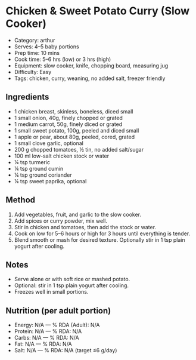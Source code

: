 # Chicken & Sweet Potato Curry (Slow Cooker)

- Category: arthur
- Serves: 4–5 baby portions
- Prep time: 10 mins
- Cook time: 5–6 hrs (low) or 3 hrs (high)
- Equipment: slow cooker, knife, chopping board, measuring jug
- Difficulty: Easy
- Tags: chicken, curry, weaning, no added salt, freezer friendly

## Ingredients

- 1 chicken breast, skinless, boneless, diced small
- 1 small onion, 40g, finely chopped or grated
- 1 medium carrot, 50g, finely diced or grated
- 1 small sweet potato, 100g, peeled and diced small
- 1 apple or pear, about 80g, peeled, cored, grated
- 1 small clove garlic, optional
- 200 g chopped tomatoes, ½ tin, no added salt/sugar
- 100 ml low-salt chicken stock or water
- ¼ tsp turmeric
- ¼ tsp ground cumin
- ¼ tsp ground coriander
- ¼ tsp sweet paprika, optional

## Method

1. Add vegetables, fruit, and garlic to the slow cooker.
2. Add spices or curry powder, mix well.
3. Stir in chicken and tomatoes, then add the stock or water.
4. Cook on low for 5–6 hours or high for 3 hours until everything is tender.
5. Blend smooth or mash for desired texture. Optionally stir in 1 tsp plain yogurt after cooling.

## Notes

- Serve alone or with soft rice or mashed potato.
- Optional: stir in 1 tsp plain yogurt after cooling.
- Freezes well in small portions.

## Nutrition (per adult portion)

- Energy: N/A  —  % RDA (Adult): N/A
- Protein: N/A  —  % RDA: N/A
- Carbs: N/A  —  % RDA: N/A
- Fat: N/A  —  % RDA: N/A
- Salt: N/A  —  % RDA: N/A  (target ≤6 g/day)
